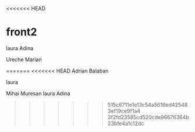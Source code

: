 <<<<<<< HEAD
# front2


laura
Adina










Ureche Marian

=======
<<<<<<< HEAD
Adrian Balaban

















laura

Mihai Muresan
laura
Adina
>>>>>>> 515c6711e1e13c54a5616ed425483ef19ce9f1a4
>>>>>>> 3f2fd23585cd520cde96676364b23bfe4a1c12dc
